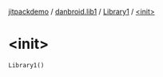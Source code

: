 [jitpackdemo](../../index.md) / [danbroid.lib1](../index.md) / [Library1](index.md) / [&lt;init&gt;](./-init-.md)

# &lt;init&gt;

`Library1()`